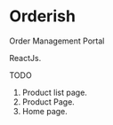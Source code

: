# Orderish
Order Management Portal

ReactJs.

TODO

1) Product list page.
2) Product Page.
3) Home page.

